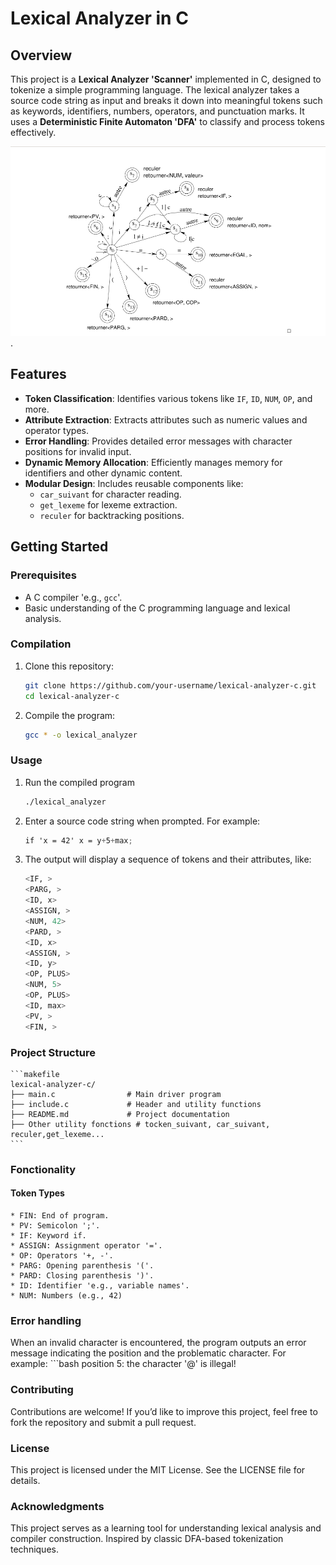 # Lexical Analyzer in C

## Overview  
This project is a **Lexical Analyzer 'Scanner'** implemented in C, designed to tokenize a simple programming language. The lexical analyzer takes a source code string as input and breaks it down into meaningful tokens such as keywords, identifiers, numbers, operators, and punctuation marks. It uses a **Deterministic Finite Automaton 'DFA'** to classify and process tokens effectively.

 ![**Deterministic Finite Automaton 'DFA'**](automaton.png).

## Features  
- **Token Classification**: Identifies various tokens like `IF`, `ID`, `NUM`, `OP`, and more.  
- **Attribute Extraction**: Extracts attributes such as numeric values and operator types.  
- **Error Handling**: Provides detailed error messages with character positions for invalid input.  
- **Dynamic Memory Allocation**: Efficiently manages memory for identifiers and other dynamic content.  
- **Modular Design**: Includes reusable components like:
  - `car_suivant` for character reading.
  - `get_lexeme` for lexeme extraction.
  - `reculer` for backtracking positions.

## Getting Started  

### Prerequisites  
- A C compiler 'e.g., `gcc`'.  
- Basic understanding of the C programming language and lexical analysis.

### Compilation  
1. Clone this repository:  
   ```bash
   git clone https://github.com/your-username/lexical-analyzer-c.git
   cd lexical-analyzer-c

2. Compile the program: 
    ```bash 
    gcc * -o lexical_analyzer

### Usage 
1. Run the compiled program
    ```bash
    ./lexical_analyzer

2. Enter a source code string when prompted. For example: 
    ```scss 
    if 'x = 42' x = y+5+max;

3. The output will display a sequence of tokens and their attributes, like: 
    ```bash 
    <IF, >
    <PARG, >
    <ID, x>
    <ASSIGN, >
    <NUM, 42>
    <PARD, >
    <ID, x>
    <ASSIGN, >
    <ID, y>
    <OP, PLUS>
    <NUM, 5>
    <OP, PLUS>
    <ID, max>
    <PV, >
    <FIN, >

### Project Structure 
    ```makefile
    lexical-analyzer-c/
    ├── main.c                # Main driver program
    ├── include.c             # Header and utility functions
    ├── README.md             # Project documentation
    ├── Other utility fonctions # tocken_suivant, car_suivant, reculer,get_lexeme...
    ```

### Fonctionality 
#### Token Types 
    * FIN: End of program.
    * PV: Semicolon ';'.
    * IF: Keyword if.
    * ASSIGN: Assignment operator '='.
    * OP: Operators '+, -'.
    * PARG: Opening parenthesis '('.
    * PARD: Closing parenthesis ')'.
    * ID: Identifier 'e.g., variable names'.
    * NUM: Numbers (e.g., 42)

### Error handling 
When an invalid character is encountered, the program outputs an error message indicating the position and the problematic character. For example:
    ```bash 
    position 5: the character '@' is illegal!


### Contributing
Contributions are welcome! If you’d like to improve this project, feel free to fork the repository and submit a pull request.

### License
This project is licensed under the MIT License. See the LICENSE file for details.

### Acknowledgments
This project serves as a learning tool for understanding lexical analysis and compiler construction.
Inspired by classic DFA-based tokenization techniques.